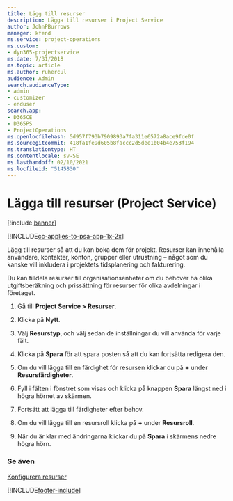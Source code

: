 ```yaml
---
title: Lägg till resurser
description: Lägga till resurser i Project Service
author: JohnPBurrows
manager: kfend
ms.service: project-operations
ms.custom:
- dyn365-projectservice
ms.date: 7/31/2018
ms.topic: article
ms.author: ruhercul
audience: Admin
search.audienceType:
- admin
- customizer
- enduser
search.app:
- D365CE
- D365PS
- ProjectOperations
ms.openlocfilehash: 5d957f793b7909893a7fa311e6572a8ace9fde0f
ms.sourcegitcommit: 418fa1fe9d605b8faccc2d5dee1b04b4e753f194
ms.translationtype: HT
ms.contentlocale: sv-SE
ms.lasthandoff: 02/10/2021
ms.locfileid: "5145830"
---
```

# <a name="add-resources-project-service"></a>Lägga till resurser (Project Service)

[!include [banner](../includes/psa-now-project-operations.md)]

[!INCLUDE[cc-applies-to-psa-app-1x-2x](../includes/cc-applies-to-psa-app-1x-2x.md)]

Lägg till resurser så att du kan boka dem för projekt. Resurser kan innehålla användare, kontakter, konton, grupper eller utrustning – något som du kanske vill inkludera i projektets tidsplanering och fakturering.  
  
Du kan tilldela resurser till organisationsenheter om du behöver ha olika utgiftsberäkning och prissättning för resurser för olika avdelningar i företaget.  
  
1.  Gå till **Project Service > Resurser**.  
  
2.  Klicka på **Nytt**.  
  
3.  Välj **Resurstyp**, och välj sedan de inställningar du vill använda för varje fält.  
  
4.  Klicka på **Spara** för att spara posten så att du kan fortsätta redigera den.  
  
5.  Om du vill lägga till en färdighet för resursen klickar du på **+** under **Resursfärdigheter**.  
  
6.  Fyll i fälten i fönstret som visas och klicka på knappen **Spara** längst ned i högra hörnet av skärmen.  
  
7.  Fortsätt att lägga till färdigheter efter behov.  
  
8.  Om du vill lägga till en resursroll klicka på **+** under **Resursroll**.  
  
9. När du är klar med ändringarna klickar du på **Spara** i skärmens nedre högra hörn.  
  
### <a name="see-also"></a>Se även  
 [Konfigurera resurser](../psa/set-up-resources.md)


[!INCLUDE[footer-include](../includes/footer-banner.md)]